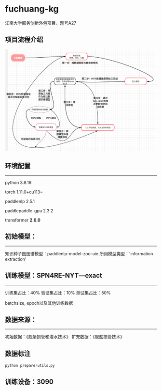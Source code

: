 # fuchuang-kg
江南大学服务创新外包项目，题号A27

## 项目流程介绍
![img.png](image/img.png)


## 环境配置

---

python                    3.8.16

torch                     1.11.0+cu113~

paddlenlp                 2.5.1

paddlepaddle-gpu          2.3.2

transformer               **2.6.0**


## 初始模型：
---
知识种子图图谱模型：paddlenlp-model-zoo-uie
所用模型类型：'information extraction'


##  训练模型：SPN4RE-NYT—exact
---
训练集占比：40%
验证集占比：10%
测试集占比：50%

batchsize, epoch以及其他训练数据


## 数据来源：
---
初始数据：《舰艇损管和潜水技术》
扩充数据：《舰船损管技术》

## 数据标注

```py
python prepare/utils.py
```



## 训练设备：3090


